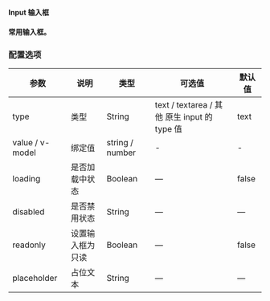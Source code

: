 #### Input 输入框


#### 常用输入框。


### 配置选项
| 参数 | 说明 | 类型 | 可选值 | 默认值 |
|-|-|-|-|-|
| type | 类型 | String | text / textarea / 其他 原生 input 的 type 值 | text |
| value / v-model | 绑定值 | string / number | - | - |
| loading | 是否加载中状态 | Boolean | — | false |
| disabled | 是否禁用状态 | String | — | — |
| readonly | 设置输入框为只读 | Boolean | — | false |
| placeholder | 占位文本 | String | — | — |